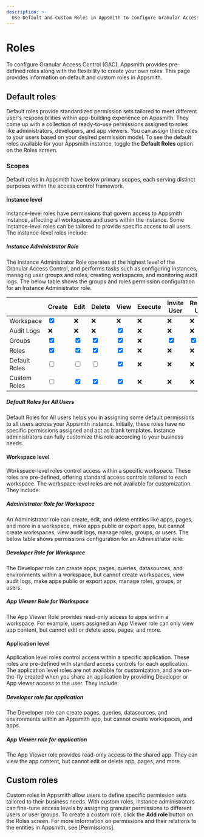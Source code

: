 ```yaml
---
description: >-
  Use Default and Custom Roles in Appsmith to configure Granular Access Control
---
```

# Roles
To configure Granular Access Control (GAC), Appsmith provides pre-defined roles along with the flexibility to create your own roles. This page provides information on default and custom roles in Appsmith.

## Default roles

Default roles provide standardized permission sets tailored to meet different user's responsibilities within app-building experience on Appsmith. They come up with a collection of ready-to-use permissions assigned to roles like administrators, developers, and app viewers. You can assign these roles to your users based on your desired permission model. To see the default roles available for your Appsmith instance, toggle the **Default Roles** option on the Roles screen.

 <ZoomImage
    src="/img/GAC-Default-Roles-toggle.png" 
    alt="Toggle the Default Roles options to view Default roles"
    caption="Toggle the Default Roles options to view Default roles"
  />

  ### Scopes

Default roles in Appsmith have below primary scopes, each serving distinct purposes within the access control framework. 

 <ZoomImage
    src="/img/GAC-Default-Roles.png" 
    alt="Default Roles in Granular Access Control"
    caption="Default Roles in Granular Access Control"
  />

#### Instance level

Instance-level roles have permissions that govern access to Appsmith instance, affecting all workspaces and users within the instance. Some instance-level roles can be tailored to provide specific access to all users. The instance-level roles include:

##### Instance Administrator Role

The Instance Administrator Role operates at the highest level of the Granular Access Control, and performs tasks such as configuring instances, managing user groups and roles, creating workspaces, and monitoring audit logs. The below table shows the groups and roles permission configuration for an Instance Administrator role.

 <ZoomImage
    src="/img/GAC-instance-administrator-groups-role-permissions.png" 
    alt="Add a new Role"
    caption="Instance Administrator - Group and Roles Permissions"
  />


|             | Create | Edit | Delete | View | Execute | Invite User | Remove User | Associate Role |
|------------|-------|-------|--------|---|---|---|--|--|
| Workspace  | <input type="checkbox" checked/> | ❌  |❌  |❌  |❌  |❌  |❌  |❌  |
| Audit Logs | ❌  |❌  |❌  | <input type="checkbox" checked/>  |❌  |❌  |❌  |❌  |
| Groups   | <input type="checkbox" checked/> | <input type="checkbox" checked/> | <input type="checkbox" checked/> |<input type="checkbox" checked/> | ❌  | <input type="checkbox" checked/> | <input type="checkbox" checked/>| ❌ |
| Roles   | <input type="checkbox" checked/> | <input type="checkbox" checked/> | <input type="checkbox" checked/> |<input type="checkbox" checked/> | ❌  | ❌  |❌ | <input type="checkbox" checked/> | 
| Default Roles   | <input type="checkbox"/> | <input type="checkbox"/> | <input type="checkbox"/> |<input type="checkbox" checked/> | ❌  | ❌  |❌ | <input type="checkbox" checked/> | 
| Custom Roles   | <input type="checkbox"/> | <input type="checkbox" checked/> | <input type="checkbox" checked/> |<input type="checkbox" checked/> | ❌  | ❌  |❌ | <input type="checkbox" checked/> | 

##### Default Roles for All Users

Default Roles for All users helps you in assigning some default permissions to all users across your Appsmith instance. Initially, these roles have no specific permissions assigned and act as blank templates. Instance administrators can fully customize this role according to your business needs.


#### Workspace level

Workspace-level roles control access within a specific workspace. These roles are pre-defined, offering standard access controls tailored to each workspace. The workspace level roles are not available for customization. They include:

##### Administrator Role for Workspace 

An Administrator role can create, edit, and delete entities like apps, pages, and more in a workspace, make apps public or export apps, but cannot create workspaces, view audit logs, manage roles, groups, or users. The below table shows permissions configuration for an Administrator role:

##### Developer Role for Workspace 

The Developer role can create apps, pages, queries, datasources, and environments within a workspace, but cannot create workspaces, view audit logs, make apps public or export apps, manage roles, groups, or users.

##### App Viewer Role for Workspace

The App Viewer Role provides read-only access to apps within a workspace. For example, users assigned an App Viewer role can only view app content, but cannot edit or delete apps, pages, and more. 

#### Application level

Application level roles control access within a specific application. These roles are pre-defined with standard access controls for each application. The application level roles are not available for customization, and are on-the-fly created when you share an application by providing Developer or App viewer access to the user. They include:

##### Developer role for application 

The Developer role can create pages, queries, datasources, and environments within an Appsmith app, but cannot create workspaces, and apps.

##### App Viewer role for application

The App Viewer role provides read-only access to the shared app. They can view the app content, but cannot edit or delete app, pages, and more. 


## Custom roles

Custom roles in Appsmith allow users to define specific permission sets tailored to their business needs. With custom roles, instance administrators can fine-tune access levels by assigning granular permissions to different users or user groups. To create a custom role, click the **Add role** button on the Roles screen. For more information on permissions and their relations to the entities in Appsmith, see [Permissions].

 <ZoomImage
    src="/img/GAC-Create-Custom-Roles-Add-Role-button.png" 
    alt="Click the Add role button to create a custom role"
    caption="Click the Add role button to create a custom role"
  />